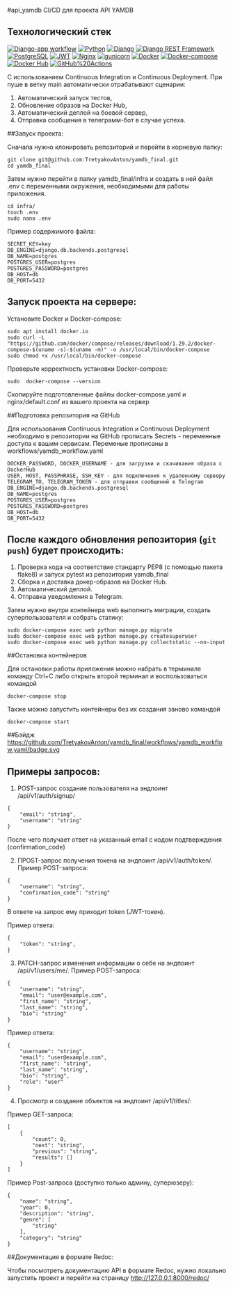 #api_yamdb
CI/CD для проекта API YAMDB

## Технологический стек
[![Django-app workflow](https://github.com/DeffronMax/yamdb_final/actions/workflows/main.yml/badge.svg)](https://github.com/DeffronMax/yamdb_final/actions/workflows/main.yml)
[![Python](https://img.shields.io/badge/-Python-464646?style=flat&logo=Python&logoColor=56C0C0&color=008080)](https://www.python.org/)
[![Django](https://img.shields.io/badge/-Django-464646?style=flat&logo=Django&logoColor=56C0C0&color=008080)](https://www.djangoproject.com/)
[![Django REST Framework](https://img.shields.io/badge/-Django%20REST%20Framework-464646?style=flat&logo=Django%20REST%20Framework&logoColor=56C0C0&color=008080)](https://www.django-rest-framework.org/)
[![PostgreSQL](https://img.shields.io/badge/-PostgreSQL-464646?style=flat&logo=PostgreSQL&logoColor=56C0C0&color=008080)](https://www.postgresql.org/)
[![JWT](https://img.shields.io/badge/-JWT-464646?style=flat&color=008080)](https://jwt.io/)
[![Nginx](https://img.shields.io/badge/-NGINX-464646?style=flat&logo=NGINX&logoColor=56C0C0&color=008080)](https://nginx.org/ru/)
[![gunicorn](https://img.shields.io/badge/-gunicorn-464646?style=flat&logo=gunicorn&logoColor=56C0C0&color=008080)](https://gunicorn.org/)
[![Docker](https://img.shields.io/badge/-Docker-464646?style=flat&logo=Docker&logoColor=56C0C0&color=008080)](https://www.docker.com/)
[![Docker-compose](https://img.shields.io/badge/-Docker%20compose-464646?style=flat&logo=Docker&logoColor=56C0C0&color=008080)](https://www.docker.com/)
[![Docker Hub](https://img.shields.io/badge/-Docker%20Hub-464646?style=flat&logo=Docker&logoColor=56C0C0&color=008080)](https://www.docker.com/products/docker-hub)
[![GitHub%20Actions](https://img.shields.io/badge/-GitHub%20Actions-464646?style=flat&logo=GitHub%20actions&logoColor=56C0C0&color=008080)](https://github.com/features/actions)


С использованием Continuous Integration и Continuous Deployment.
При пуше в ветку main автоматически отрабатывают сценарии:
1. Автоматический запуск тестов,
2. Обновление образов на Docker Hub,
3. Автоматический деплой на боевой сервер,
4. Отправка сообщения в телеграмм-бот в случае успеха.

##Запуск проекта:

Сначала нужно клонировать репозиторий и перейти в корневую папку:
```
git clone git@github.com:TretyakovAnton/yamdb_final.git
cd yamdb_final
```
Затем нужно перейти в папку yamdb_final/infra и создать в ней файл .env с 
переменными окружения, необходимыми для работы приложения.
```
cd infra/
touch .env
sudo nano .env
```

Пример содержимого файла:
```
SECRET_KEY=key
DB_ENGINE=django.db.backends.postgresql
DB_NAME=postgres
POSTGRES_USER=postgres
POSTGRES_PASSWORD=postgres
DB_HOST=db
DB_PORT=5432
```

## Запуск проекта на сервере:
Установите Docker и Docker-compose:
```
sudo apt install docker.io
sudo curl -L "https://github.com/docker/compose/releases/download/1.29.2/docker-compose-$(uname -s)-$(uname -m)" -o /usr/local/bin/docker-compose
sudo chmod +x /usr/local/bin/docker-compose
```
Проверьте корректность установки Docker-compose:
```
sudo  docker-compose --version
```

Скопируйте подготовленные файлы docker-compose.yaml и nginx/default.conf из вашего проекта на сервер




##Подготовка репозитория на GitHub

Для использования Continuous Integration и Continuous Deployment необходимо в репозитории на GitHub прописать Secrets - переменные доступа к вашим сервисам.
Переменые прописаны в workflows/yamdb_workflow.yaml
```
DOCKER_PASSWORD, DOCKER_USERNAME - для загрузки и скачивания образа с DockerHub 
USER, HOST, PASSPHRASE, SSH_KEY - для подключения к удаленному серверу 
TELEGRAM_TO, TELEGRAM_TOKEN - для отправки сообщений в Telegram
DB_ENGINE=django.db.backends.postgresql
DB_NAME=postgres
POSTGRES_USER=postgres
POSTGRES_PASSWORD=postgres
DB_HOST=db
DB_PORT=5432
```


## После каждого обновления репозитория (`git push`) будет происходить:
1. Проверка кода на соответствие стандарту PEP8 (с помощью пакета flake8) и запуск pytest из репозитория yamdb_final
2. Сборка и доставка докер-образов на Docker Hub.
3. Автоматический деплой.
4. Отправка уведомления в Telegram.


Затем нужно внутри контейнера web выполнить миграции, создать 
суперпользователя и собрать статику:
```
sudo docker-compose exec web python manage.py migrate
sudo docker-compose exec web python manage.py createsuperuser
sudo docker-compose exec web python manage.py collectstatic --no-input 
```



##Остановка контейнеров

Для остановки работы приложения можно набрать в терминале команду Ctrl+C 
либо открыть второй терминал и воспользоваться командой
```
docker-compose stop 
```
Также можно запустить контейнеры без их создания заново командой
```
docker-compose start 
```

##Бэйдж
https://github.com/TretyakovAnton/yamdb_final/workflows/yamdb_workflow.yaml/badge.svg

## Примеры запросов:

1. POST-запрос создание пользователя на эндпоинт /api/v1/auth/signup/
```
{
    "email": "string",
    "username": "string"
}
```
После чего получает ответ на указанный email с кодом подтверждения (confirmation_code)

2. ПPOST-запрос получения токена на эндпоинт /api/v1/auth/token/.
Пример POST-запроса:
```
{
    "username": "string",
    "confirmation_code": "string"
}
```

В ответе на запрос ему приходит token (JWT-токен).

Пример ответа:
```
{
    "token": "string",
}
```

3. PATCH-запрос изменения информации о себе на эндпоинт /api/v1/users/me/.
Пример POST-запроса:
```
{
    "username": "string",
    "email": "user@example.com",
    "first_name": "string",
    "last_name": "string",
    "bio": "string"
}
```

Пример ответа:
```
{
    "username": "string",
    "email": "user@example.com",
    "first_name": "string",
    "last_name": "string",
    "bio": "string",
    "role": "user"
}
```

4. Просмотр и создание объектов на эндпоинт /api/v1/titles/:

Пример GET-запроса:
```
[
    {
        "count": 0,
        "next": "string",
        "previous": "string",
        "results": []
    }
] 
```

Пример Post-запроса (доступно только админу, суперюзеру):
```
{
    "name": "string",
    "year": 0,
    "description": "string",
    "genre": [
        "string"
    ],
    "category": "string"
}
```


##Документация в формате Redoc:

Чтобы посмотреть документацию API в формате Redoc, нужно локально запустить 
проект и перейти на страницу http://127.0.0.1:8000/redoc/